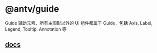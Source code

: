 # @antv/guide

Guide 辅助元素，所有主图形以外的 UI 组件都属于 Guide，包括 Axis, Label, Legend, Tooltip, Annotation 等

## [docs](./docs)
